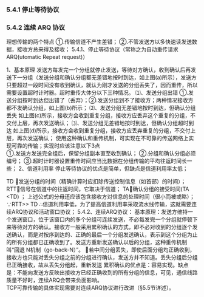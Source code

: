 ### 5.4.1 停止等待协议

### 5.4.2 连续 ARQ 协议


理想传输的两个特点 
①.传输信道不产生差错；
②.不管发送方以多快速读发送数据，接收方总来得及接收；
5.4.1、停止等待协议（常称之为自动重传请求ARQ(utomatic Repeat request)）
 
1、基本原理 发送方每发完一个分组就停止发送，等待对方确认，收到确认后再发送下一分组（发送分组和确认分组都无差错地按时到达，如上图(a)所示），发送方只要超过一段时间没有收到确认，就认为刚才发送的分组丢失了，因而重传，所以需要设置超时计时器。超时重传大体分以下三种情况。 
⑴、发送分组出错 ①.发送分组按时到达但出错了（丢弃）；②.发送分组到不了接收方；两种情况接收方都不发确认分组，如上图(b)所示；
⑵、发送分组无差错地按时到达，但确认分组丢失 如上图(c)所示，接收方会收到重复分组，接收方应丢弃这个重复的分组，不交付上层，再次发送确认；
⑶、发送分组无差错地按时到达，但确认分组超时到达 如上图(d)所示，接收方会收到重复分组，接收方应丢弃重复的分组，不交付上层，再次发送确认；
使用这种确认和重传机制，可实现在不可靠的传送网络上实现可靠的传输；实现时应该注意以下3点  
①.发送方发送完全组后，保留分组副本直至收到确认；
②.分组和确认分组必须编号；
③.超时计时器设置重传时间应当比数据在分组传输的平均往返时间长一些；
2、信道利用率 停止等待协议的优点是简单，但缺点是信道利用率太低；
 
 
TD 发送分组的时间（精确计算时应扣除传送控制信息（如首部）的时间）；
RTT信号在信道中的往返时间，它取决于信道；
TA确认分组的接受时间(TA <TD) ；
上述公式的分母还应该包含接收方对信息的处理时间（很小而被或略）；
∵RTT>> TD  ∴信道利用率低，为了提高信道利用率采取流水线传输，这就需要连续ARQ协议和活动窗口协议；
5.4.2、连续ARQ协议：
基本原理：发送方维持一个发送窗口，位于该窗口内的多个分组可连续发送，不必每发完一个分组就停顿下来等待对方的确认。接收方一般采用累积确认的方式，即不必对收到的分组逐个发送确认，而是对按序到达的、正确的最后一个分组发送确认，表示到这个分组为止的所有分组都已正确收到了。发送方重新发送确认以后的分组，这种重传机制叫“回退 N机制（go-back-N）”。
若中间分组丢失，即使后面分组均正确收到，接收方也只能对丢失分组之前的分组进行确认，发送方并不知道。丢失分组后分组已正确接收，故从丢失分组起，重新发送
累积确认的优点是：容易实现。缺点是：不能向发送方反映出接收方已经正确收到的所有分组的信息，可见，通信线路质量不好时，连续ARQ会带来负面影响。  
		TCP可靠传输的具体实现需要对连续ARQ协议进行改进（§5.5节详述）。

